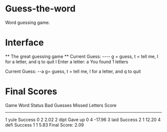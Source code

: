 # Guess-the-word
Word guessing game.

# Interface
** The great guessing game **
Current Guess: ----
g = guess, t = tell me, l for a letter, and q to quit
l
Enter a letter:
a
You found 1 letters

Current Guess: --a
g= guess, t = tell me, l for a letter, and q to quit


# Final Scores

Game Word Status Bad Guesses Missed Letters Score
---- ---- ------ ----------- -------------- -----
1 yule Success 0 2 2.02
2 dipt Gave up 0 4 -17.96
3 laid Success 2 1 12.20
4 defi Success 1 1 5.83
Final Score: 2.09


